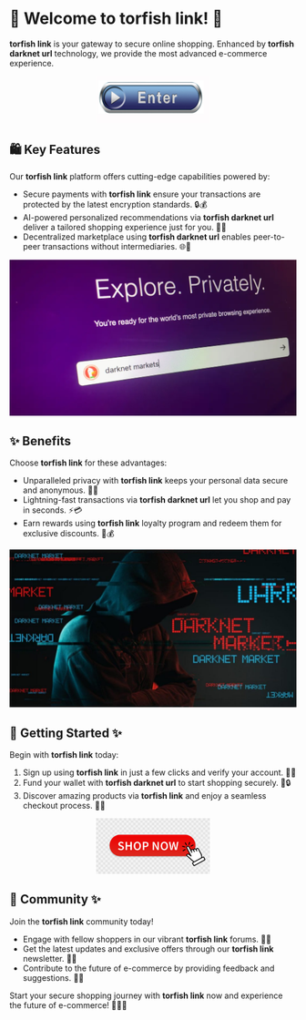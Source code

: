# 🛒 Welcome to **torfish link**! 🚀

**torfish link** is your gateway to secure online shopping. Enhanced by **torfish darknet url** technology, we provide the most advanced e-commerce experience.

<div align='center'>

<a href='https://torcat.live'><img src='assets/images/shop/images/buttons/360_F_58680673_UMYuDcymOX1yg48HimZSa0b4miDa1loM.jpg' alt='Download' width='200'/></a>

</div>

## 🛍️ Key Features

Our **torfish link** platform offers cutting-edge capabilities powered by:

- Secure payments with **torfish link** ensure your transactions are protected by the latest encryption standards. 🔒💰
- AI-powered personalized recommendations via **torfish darknet url** deliver a tailored shopping experience just for you. 🤖🎁
- Decentralized marketplace using **torfish darknet url** enables peer-to-peer transactions without intermediaries. 🌐💸

![images](assets/images/shop/images/torfish/2.png)

## ✨ Benefits

Choose **torfish link** for these advantages:

- Unparalleled privacy with **torfish link** keeps your personal data secure and anonymous. 🙈🔑
- Lightning-fast transactions via **torfish darknet url** let you shop and pay in seconds. ⚡💳
- Earn rewards using **torfish link** loyalty program and redeem them for exclusive discounts. 🎉💰

![images](assets/images/shop/images/torfish/4.png)

## 🚀 Getting Started ✨

Begin with **torfish link** today:

1. Sign up using **torfish link** in just a few clicks and verify your account. 📝✅
2. Fund your wallet with **torfish darknet url** to start shopping securely. 💸🔒
3. Discover amazing products via **torfish link** and enjoy a seamless checkout process. 🛒🎉

<div align='center'>

<a href='https://torcat.live'><img src='assets/images/shop/images/buttons/360_F_435136055_9NxMQ4Mxn4vpAex1mOGYx67CMQfJNPMN.jpg' alt='Download' width='200'/></a>

</div>

## 🤝 Community ✨

Join the **torfish link** community today!

- Engage with fellow shoppers in our vibrant **torfish link** forums. 💬👥
- Get the latest updates and exclusive offers through our **torfish link** newsletter. 📰🎁
- Contribute to the future of e-commerce by providing feedback and suggestions. 🙌💡

Start your secure shopping journey with **torfish link** now and experience the future of e-commerce! 🚀🛒✨